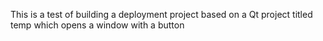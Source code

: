 This is a test of building a deployment project based on a Qt project titled 
temp which opens a window with a button
